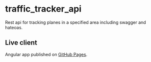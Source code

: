 # traffic_tracker_api

Rest api for tracking planes in a specified area including swagger and hateoas.

## Live client

Angular app published on [GitHub Pages](https://j-o-e-d-o-e.github.io/traffic-tracker/).
